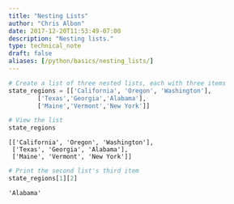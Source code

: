 ```yaml
---
title: "Nesting Lists"
author: "Chris Albon"
date: 2017-12-20T11:53:49-07:00
description: "Nesting lists."
type: technical_note
draft: false
aliases: [/python/basics/nesting_lists/]
---
```


```python
# Create a list of three nested lists, each with three items
state_regions = [['California', 'Oregon', 'Washington'],
        ['Texas','Georgia','Alabama'],
        ['Maine','Vermont','New York']]
```


```python
# View the list
state_regions
```




    [['California', 'Oregon', 'Washington'],
     ['Texas', 'Georgia', 'Alabama'],
     ['Maine', 'Vermont', 'New York']]




```python
# Print the second list's third item
state_regions[1][2]
```




    'Alabama'


